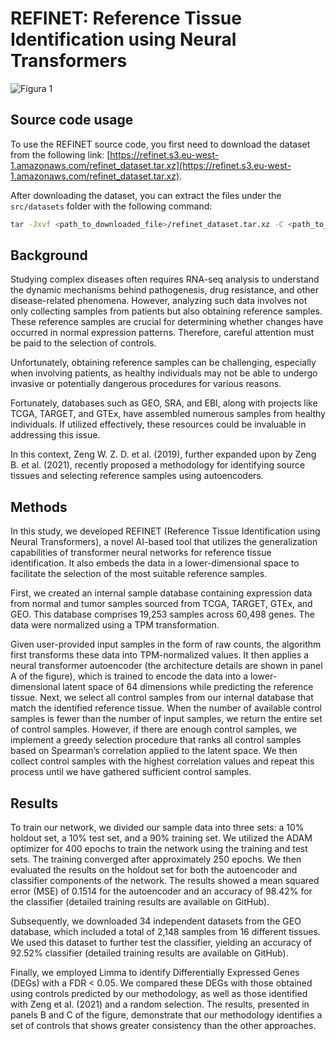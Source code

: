 # REFINET: Reference Tissue Identification using Neural Transformers

![Figura 1](https://github.com/user-attachments/assets/95271ca1-035b-4ea0-9912-e53d32983bd2)

## Source code usage

To use the REFINET source code, you first need to download the dataset from the 
following link:
[https://refinet.s3.eu-west-1.amazonaws.com/refinet_dataset.tar.xz](https://refinet.s3.eu-west-1.amazonaws.com/refinet_dataset.tar.xz). 

After downloading the dataset, you can extract the files under the `src/datasets` folder
with the following command:

```bash
tar -Jxvf <path_to_downloaded_file>/refinet_dataset.tar.xz -C <path_to_your_project>/src/datasets
```

## Background

Studying complex diseases often requires RNA-seq analysis to understand the dynamic mechanisms behind pathogenesis, drug resistance, and other disease-related phenomena. However, analyzing such data involves not only collecting samples from patients but also obtaining reference samples. These reference samples are crucial for determining whether changes have occurred in normal expression patterns. Therefore, careful attention must be paid to the selection of controls.

Unfortunately, obtaining reference samples can be challenging, especially when involving patients, as healthy individuals may not be able to undergo invasive or potentially dangerous procedures for various reasons.

Fortunately, databases such as GEO, SRA, and EBI, along with projects like TCGA, TARGET, and GTEx, have assembled numerous samples from healthy individuals. If utilized effectively, these resources could be invaluable in addressing this issue.

In this context, Zeng W. Z. D. et al. (2019), further expanded upon by Zeng B. et al. (2021), recently proposed a methodology for identifying source tissues and selecting reference samples using autoencoders.

## Methods

In this study, we developed REFINET (Reference Tissue Identification using Neural Transformers), a novel AI-based tool that utilizes the generalization capabilities of transformer neural networks for reference tissue identification. It also embeds the data in a lower-dimensional space to facilitate the selection of the most suitable reference samples.

First, we created an internal sample database containing expression data from normal and tumor samples sourced from TCGA, TARGET, GTEx, and GEO. This database comprises 19,253 samples across 60,498 genes. The data were normalized using a TPM transformation.

Given user-provided input samples in the form of raw counts, the algorithm first transforms these data into TPM-normalized values. It then applies a neural transformer autoencoder (the architecture details are shown in panel A of the figure), which is trained to encode the data into a lower-dimensional latent space of 64 dimensions while predicting the reference tissue.
Next, we select all control samples from our internal database that match the identified reference tissue. When the number of available control samples is fewer than the number of input samples, we return the entire set of control samples. However, if there are enough control samples, we implement a greedy selection procedure that ranks all control samples based on Spearman’s correlation applied to the latent space. We then collect control samples with the highest correlation values and repeat this process until we have gathered sufficient control samples.

## Results

To train our network, we divided our sample data into three sets: a 10% holdout set, a 10% test set, and a 90% training set. We utilized the ADAM optimizer for 400 epochs to train the network using the training and test sets. The training converged after approximately 250 epochs. We then evaluated the results on the holdout set for both the autoencoder and classifier components of the network. The results showed a mean squared error (MSE) of 0.1514 for the autoencoder and an accuracy of 98.42% for the classifier (detailed training results are available on GitHub).

Subsequently, we downloaded 34 independent datasets from the GEO database, which included a total of 2,148 samples from 16 different tissues. We used this dataset to further test the classifier, yielding an accuracy of 92.52% classifier (detailed training results are available on GitHub).

Finally, we employed Limma to identify Differentially Expressed Genes (DEGs) with a FDR < 0.05. We compared these DEGs with those obtained using controls predicted by our methodology, as well as those identified with Zeng et al. (2021) and a random selection. The results, presented in panels B and C of the figure, demonstrate that our methodology identifies a set of controls that shows greater consistency than the other approaches.
